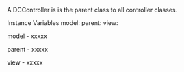 A DCController is is the parent class to all controller classes.

Instance Variables
	model:		<Object>
	parent:		<Object>
	view:		<Object>

model
	- xxxxx

parent
	- xxxxx

view
	- xxxxx

